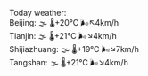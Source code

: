 Today weather:  
Beijing: 🌫  🌡️+20°C 🌬️↖4km/h  
Tianjin: 🌫  🌡️+21°C 🌬️↘4km/h  
Shijiazhuang: 🌫  🌡️+19°C 🌬️↘7km/h  
Tangshan: 🌫  🌡️+21°C 🌬️↘4km/h  
